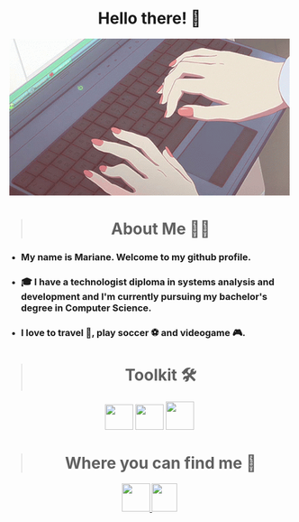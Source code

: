 <div class= "header" align="center">

# Hello there! 👋

![header](.github/header.gif)

</div>

##

<div class="bio">

  <div class="bio-title" align="center">

> # About Me 👩‍💻

  </div>

- ### My name is Mariane. Welcome to my github profile.
- ### 🎓 I have a technologist diploma in systems analysis and development and I'm currently pursuing my bachelor's degree in Computer Science.
- ### I love to travel 🛫, play soccer ⚽ and videogame 🎮.

</div>

##

<div class="toolkit" align="center">

> # Toolkit 🛠️

  <div class="toolkit-icons">
    <img src="https://cdn.jsdelivr.net/gh/devicons/devicon@latest/icons/git/git-original.svg" width="50" height="45"/>
    <img src="https://cdn.jsdelivr.net/gh/devicons/devicon/icons/vscode/vscode-original.svg" width="50" height="45"/> 
    <img src="https://cdn.jsdelivr.net/gh/devicons/devicon@latest/icons/python/python-original.svg" width="50" height="50" />      
  </div>

</div>

##

<div class="contacts" align="center">

> # Where you can find me 🤝

  <div class="contacts-icons">
    <a href = "mailto:marianectrodrigues@gmail.com">
      <img src="https://img.icons8.com/fluency/48/000000/gmail-new.png" width="50" height="50" target="_blank">
    </a> 
    <a href="https://www.linkedin.com/in/marianecrtsilva/" target="_blank">
    <img src="https://cdn.jsdelivr.net/gh/devicons/devicon@latest/icons/linkedin/linkedin-original.svg" width="45" height="50" target="_blank"/>         
    </a>
    
          
  </div>

##
